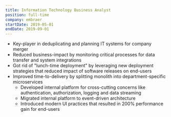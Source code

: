 ```yaml
---
title: Information Technology Business Analyst
position: full-time
company: embraer
startDate: 2019-05-01
endDate: 2019-09-01
---
```

- Key-player in deduplicating and planning IT systems for company merger
- Reduced business-impact by monitoring critical processes for data transfer and system integrations
- Got rid of "lunch-time deployment" by leveraging new deployment strategies that reduced impact of software releases on end-users
- Improved time-to-delivery by splitting monolith into department-specific microservices
  - Developed internal platform for cross-cutting concerns like authentication, authorization, logging and data streaming
  - Migrated internal platform to event-driven architecture
  - Introduced modern UI practices that resulted in 200% performance gain for end-users